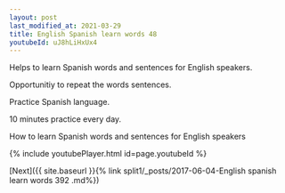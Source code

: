 ```yaml
---
layout: post
last_modified_at: 2021-03-29
title: English Spanish learn words 48 
youtubeId: uJ8hLiHxUx4
---
```

 
 
Helps to learn Spanish words and sentences for English speakers.

Opportunitiy to repeat the words sentences. 

Practice Spanish language. 
 
10 minutes practice every day. 
 
How to learn Spanish words and sentences for English speakers 
 
{% include youtubePlayer.html id=page.youtubeId %}
 
 
[Next]({{ site.baseurl }}{% link  split1/_posts/2017-06-04-English spanish learn words 392 .md%})
 

